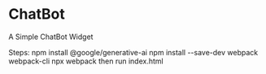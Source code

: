 # ChatBot
A Simple ChatBot Widget

Steps:
npm install @google/generative-ai
npm install --save-dev webpack webpack-cli
npx webpack
then run index.html